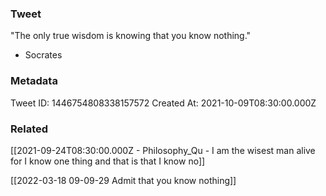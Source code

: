 ### Tweet
"The only true wisdom is knowing that you know nothing."

- Socrates

### Metadata
Tweet ID: 1446754808338157572
Created At: 2021-10-09T08:30:00.000Z

### Related
[[2021-09-24T08:30:00.000Z - Philosophy_Qu - I am the wisest man alive for I know one thing and that is that I know no]]

[[2022-03-18 09-09-29 Admit that you know nothing]]


